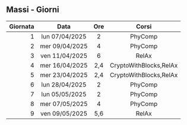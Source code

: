 ## Massi - Giorni

|Giornata| Data | Ore | Corsi |
|--:|:-:|:-:|:-:|
|1|lun 07/04/2025|2|PhyComp|
|2|mer 09/04/2025|4|PhyComp|
|3|ven 11/04/2025|6|RelAx|
|4|mer 16/04/2025|2,4|CryptoWithBlocks,RelAx|
|5|mer 23/04/2025|2,4|CryptoWithBlocks,RelAx|
|6|lun 28/04/2025|2|PhyComp|
|7|lun 05/05/2025|2|PhyComp|
|8|mer 07/05/2025|4|PhyComp|
|9|ven 09/05/2025|5,6|RelAx|


